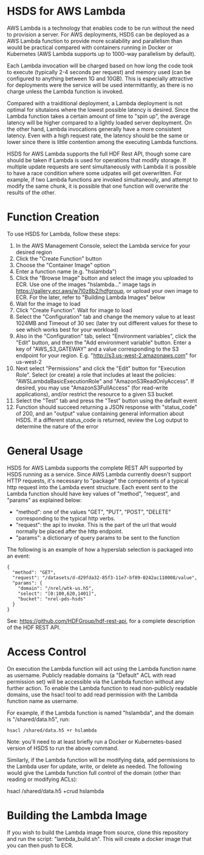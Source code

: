 HSDS for AWS Lambda
===================

AWS Lambda is a technology that enables code to be run without the need to provision a server.  For AWS deployments, HSDS can be deployed as a AWS Lambda function to provide more scalability and parallelism than would be practical compared with containers running in Docker or Kubernetes (AWS Lambda supports up to 1000-way parallelism by default).  

Each Lambda invocation will be charged based on how long the code took to execute (typically 2-4 seconds per request) and memory used (can be configured to anything between 1G and 10GB). This is especially attractive for deployments were the service will be used intermittantly, as there is no charge unless the Lambda function is invoked.

Compared with a traiditional deployment, a Lambda deployment is not optimal for situtaions where the lowest possible latency is desired.  Since the Lambda function takes a certain amount of time to "spin up",
the average latency will be higher compared to a lightly loaded server deployment.  On the other hand, Lambda invocations generally have a more consistent latency.  Even with a high request rate, the latency should be the same or lower since there is little contention among the executing Lambda functions.

HSDS for AWS Lambda supports the full HDF Rest API, though some care should be taken if Lambda is 
used for operations that modify storage.  If multiple update requests are sent simultaneously with Lambda it is possible to have a race condition where some udpates will get overwritten.  For example, if two Lambda functions are invoked simultaneouly, and attempt to modify the same chunk, 
it is possible that one function will overwrite the results of the other.

Function Creation
=================

To use HSDS for Lambda, follow these steps:

1. In the AWS Management Console, select the Lambda service for your desired region
2. Click the "Create Function" button
3. Choose the "Container Image" option
4. Enter a function name (e.g. "hslambda")
5. Click the "Browse Image" button and select the image you uploaded to ECR. Use one of the images "hslambda..." image tags in https://gallery.ecr.aws/w7l0z8b2/hdfgroup, or upload your own image to ECR.  For the later, refer to "Building Lambda Images" below 
6. Wait for the image to load
7. Click "Create Function". Wait for image to load
8. Select the "Configuration" tab and change the memory value to at least 1024MB and Timeout of 30 sec (later try out different values for these to see which works best for your workload)
9. Also in the "Configuration" tab, select "Environment variables", click the "Edit" button, and then the "Add environment variable" button.  Enter a key of "AWS_S3_GATEWAY" and a value corresponding to the S3 endpoint for your region.  E.g. "http://s3.us-west-2.amazonaws.com" for us-west-2
10. Next select "Permissions" and click the "Edit" button for "Execution Role".  Select (or create) a role that includes at least the policies: "AWSLambdaBasicExecutionRole" and "AmazonS3ReadOnlyAccess".  If desired, you may use "AmazonS3FullAccess" (for read-write applications), and/or restrict the resource to a given S3 bucket
11. Select the "Test" tab and press the "Test" button using the default event
12. Function should succeed returning a JSON response with "status_code" of 200, and an "output" value containing general information about HSDS.  If a different status_code is returned, review the Log output to determine the nature of the error

General Usage
=============

HSDS for AWS Lambda supports the complete REST API supported by HSDS running as a service.  Since AWS Lambda currently doesn't support HTTP requests, it's necessary to "package" the components of a typical 
http request into the Lambda event structure.  Each event sent to the Lambda function should have key values of "method", "request", and "params" as explained below:

* "method": one of the values "GET", "PUT", "POST", "DELETE" corresponding to the typical http verbs.
* "request": the api to invoke.  This is the part of the url that would normally be placed after the http endpoint.
* "params": a dictionary of query params to be sent to the function

The following is an example of how a hyperslab selection is packaged into an event:

    {
      "method": "GET",
      "request": "/datasets/d-d29fda32-85f3-11e7-bf89-0242ac110008/value",
      "params": {
        "domain": "/nrel/wtk-us.h5",
        "select": "[0:100,620,1401]",
        "bucket": "nrel-pds-hsds"
      }
    }

See: https://github.com/HDFGroup/hdf-rest-api, for a complete description of the HDF REST API.

Access Control
==============

On execution the Lambda function will act using the Lambda function name as username. 
Publicly readable domains (a "Default" ACL with read permission set) will be accessible 
via the Lambda function without any further action.  To enable the Lambda function to 
read non-publicly readable domains, use the hsacl tool to add read permission with
the Lambda function name as username.

For example, if the Lambda function is named "hslambda", and the domain is "/shared/data.h5",
run:

    hsacl /shared/data.h5 +r hslambda

Note: you'll need to at least briefly run a Docker or Kubernetes-based version of HSDS to
run the above command.

Similarly, if the Lambda function will be modifying data, add permissions to the Lambda 
user for update, write, or delete as needed.  The following would give the Lambda function
full control of the domain (other than reading or modifying ACLs):

   hsacl /shared/data.h5 +crud hslambda

Building the Lambda Image
=========================

If you wish to build the Lambda image from source, clone this repository and run the script: "lambda_build.sh".  This will create a docker image that you can then push to ECR.

